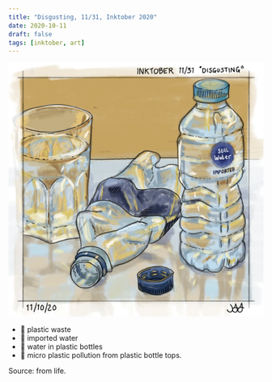 ```yaml
---
title: "Disgusting, 11/31, Inktober 2020"
date: 2020-10-11
draft: false
tags: [inktober, art]
---
```


![WEBP](disgusting.webp "Disgusting")

- 🚫 plastic waste 
- 🚫 imported water 
- 🚫 water in plastic bottles 
- 🚫 micro plastic pollution from plastic bottle tops.

Source: from life.